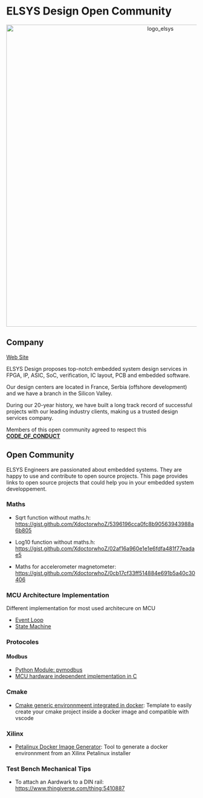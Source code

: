 # ELSYS Design Open Community

<p align="center">
   <img src="logo_elsys.png" alt="logo_elsys" width="800"/>
</p>

## Company

[Web Site](https://www.elsys-design.com/en/)

ELSYS Design proposes top-notch embedded system design services in FPGA, IP, ASIC, SoC, verification, IC layout, PCB and embedded software.

Our design centers are located in France, Serbia (offshore development) and we have a branch in the Silicon Valley.

During our 20-year history, we have built a long track record of successful projects with our leading industry clients, making us a trusted design services company.

Members of this open community agreed to respect this [**CODE_OF_CONDUCT**](https://github.com/ngisedsysle/.github/blob/main/CODE_OF_CONDUCT.md)

## Open Community

ELSYS Engineers are passionated about embedded systems. They are happy to use and contribute to open source projects. This page provides links to open source projects that could help you in your embedded system developpement.

### Maths

- Sqrt function without maths.h: https://gist.github.com/XdoctorwhoZ/5396196cca0fc8b90563943988a6b805
- Log10 function without maths.h: https://gist.github.com/XdoctorwhoZ/02af16a960e1e1e6fdfa481f77eadae5

- Maths for accelerometer magnetometer: https://gist.github.com/XdoctorwhoZ/0cb17cf33ff514884e691b5a40c30406

### MCU Architecture Implementation

Different implementation for most used architecure on MCU

- [Event Loop](https://github.com/BCadet/eventLoop)
- [State Machine](https://github.com/XdoctorwhoZ/UML-State-Machine-in-C)

### Protocoles

#### Modbus

- [Python Module: pymodbus](https://pypi.org/project/pymodbus/)
- [MCU hardware independent implementation in C](https://jacajack.github.io/liblightmodbus/index.html)

### Cmake

- [Cmake generic environnmeent integrated in docker](https://github.com/BCadet/generic-cmake-env): Template to easily create your cmake project inside a docker image and compatible with vscode

### Xilinx

- [Petalinux Docker Image Generator](https://github.com/BCadet/docker-petalinux): Tool to generate a docker environnment from an Xilinx Petalinux installer

### Test Bench Mechanical Tips

- To attach an Aardwark to a DIN rail: https://www.thingiverse.com/thing:5410887

